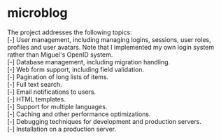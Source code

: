 # microblog

The project addresses the following topics:<br />
[-] User management, including managing logins, sessions, user roles, profiles and user avatars. Note that I implemented my own login system rather than Miguel's OpenID system. <br />
[-] Database management, including migration handling.<br />
[-] Web form support, including field validation.<br />
[-] Pagination of long lists of items.<br />
[-] Full text search.<br />
[-] Email notifications to users.<br />
[-] HTML templates.<br />
[-] Support for multiple languages.<br />
[-] Caching and other performance optimizations.<br />
[-] Debugging techniques for development and production servers.<br />
[-] Installation on a production server.<br />
